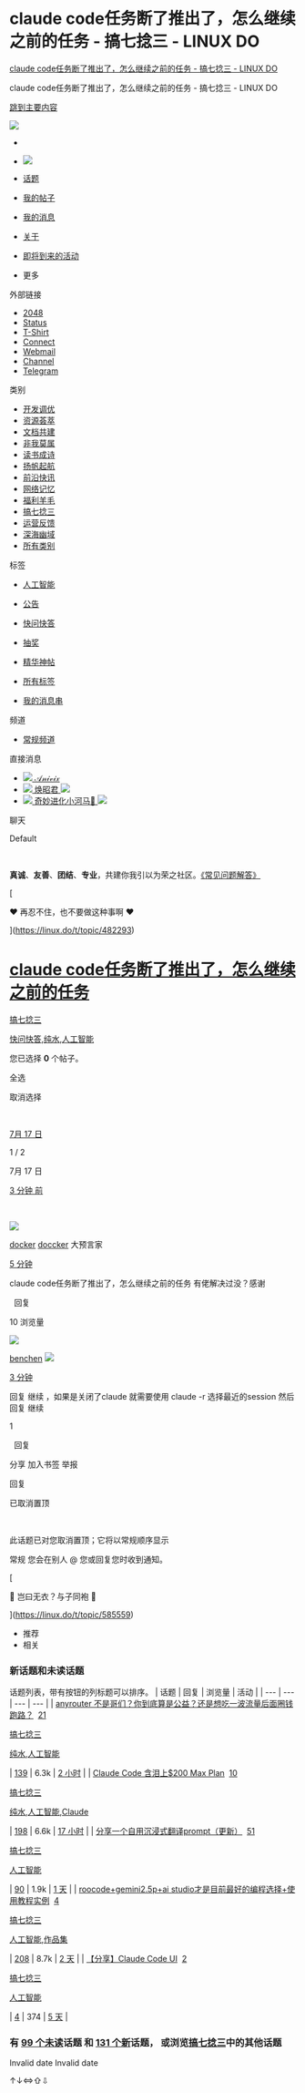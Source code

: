# claude code任务断了推出了，怎么继续之前的任务 - 搞七捻三 - LINUX DO
[claude code任务断了推出了，怎么继续之前的任务 - 搞七捻三 - LINUX DO](https://linux.do/t/topic/794363) 

  claude code任务断了推出了，怎么继续之前的任务 - 搞七捻三 - LINUX DO                                           

[跳到主要内容](#main-container)

 [![](https://linux.do/uploads/default/original/3X/b/4/b4fa45d8b03df61f5d011e173c0adf8497028b16.png)](/) 

*   ​

*    ![](https://linux.do/letter_avatar/niyan2025/96/5_d44a9b381edc88181525e3c8350177ca.png) 

*   [话题](/latest "所有话题")
*   [我的帖子](/u/niyan2025/activity/drafts "我的未发布草稿")
*   [我的消息](/u/niyan2025/messages "我的个人信息")
*   [关于](/about "关于此网站的更多详细信息")
*   [即将到来的活动](/upcoming-events "即将到来的活动")
*   更多

外部链接

*   [2048](https://2048.linux.do)
*   [Status](https://status.linux.do)
*   [T-Shirt](https://shanwaiyoushan.taobao.com)
*   [Connect](https://connect.linux.do)
*   [Webmail](https://webmail.linux.do)
*   [Channel](https://t.me/linux_do_channel)
*   [Telegram](https://t.me/ja_netfilter_group)

类别

*   [开发调优](/c/develop/4 "此版块包含开发、测试、调试、部署、优化、安全等方面的内容")
*   [资源荟萃](/c/resource/14 "包括软件分享、开源仓库、视频课程、书籍等分享")
*   [文档共建](/c/wiki/42 "佬友化身翰林学士，一起来编书了。")
*   [非我莫属](/c/job/27 "学成文武艺，货与帝王家。招聘/求职分类，只能发此类信息。")
*   [读书成诗](/c/reading/32 "跟着佬友们一起在论坛读完一本书是什么体验？")
*   [扬帆起航](/c/startup/46 "扬帆起航，目标是星辰大海！")
*   [前沿快讯](/c/news/34 "前沿快讯，不出门能知天下事。")
*   [网络记忆](/c/feeds/92 "网络是有记忆的，确信！")
*   [福利羊毛](/c/welfare/36 "正经人谁花那个钱啊～ 此版块供羊毛、抽奖等福利使用。")
*   [搞七捻三](/c/gossip/11 "闲聊吹水的板块。不得讨论政治、色情等违规内容。")
*   [运营反馈](/c/feedback/2 "有关此站点、其组织、运作方式以及如何改进的讨论。")
*   [深海幽域](/c/muted/45 "冰山下的深海。帖子不会上信息流、不会被论坛搜索。")
*   [所有类别](/categories)

标签

*   [人工智能](/tag/%E4%BA%BA%E5%B7%A5%E6%99%BA%E8%83%BD)
*   [公告](/tag/%E5%85%AC%E5%91%8A)
*   [快问快答](/tag/%E5%BF%AB%E9%97%AE%E5%BF%AB%E7%AD%94)
*   [抽奖](/tag/%E6%8A%BD%E5%A5%96)
*   [精华神帖](/tag/%E7%B2%BE%E5%8D%8E%E7%A5%9E%E5%B8%96)
*   [所有标签](/tags)

*   [我的消息串](/chat/threads "我的消息串")

频道

*   [常规频道](/chat/c/general/2 "🈲 禁止在聊天频道里发送 打卡 等无意义信息，被举报会喜提 禁言1小时 。")

直接消息

*    [![](https://linux.do/user_avatar/linux.do/xronus/48/130867_2.png)  𝒜𝓃𝒾𝓋𝒾𝓍](/chat/c/%F0%9D%92%9C%F0%9D%93%83%F0%9D%92%BE%F0%9D%93%8B%F0%9D%92%BE%F0%9D%93%8D/32458 "与 𝒜𝓃𝒾𝓋𝒾𝓍 聊天") 
*    [![](https://linux.do/user_avatar/linux.do/huan/48/293194_2.png)  焕昭君   ![](https://linux.do/images/emoji/twemoji/shortcake.png?v=14)](/chat/c/%E7%84%95%E6%98%AD%E5%90%9B/43057 "与 焕昭君 聊天") 
*    [![](https://linux.do/user_avatar/linux.do/wenjuhe/48/672301_2.png)  奇妙进化小河马🦛   ![](https://linux.do/images/emoji/twemoji/hippopotamus.png?v=14)](/chat/c/%E5%A5%87%E5%A6%99%E8%BF%9B%E5%8C%96%E5%B0%8F%E6%B2%B3%E9%A9%AC%F0%9F%A6%9B/45968 "与 奇妙进化小河马🦛 聊天") 

聊天

Default

​ ​ ​

**真诚**、**友善**、**团结**、**专业**，共建你我引以为荣之社区。[《常见问题解答》](/faq)

[

❤️ 再忍不住，也不要做这种事啊 ❤️

](https://linux.do/t/topic/482293)

[claude code任务断了推出了，怎么继续之前的任务](/t/topic/794363)
===============================================

[搞七捻三](/c/gossip/11)

[快问快答](/tag/快问快答),[纯水](/tag/纯水),[人工智能](/tag/人工智能)

您已选择 **0** 个帖子。

全选

取消选择

​

[7月 17 日](/t/topic/794363/1 "跳到第一个帖子")

1 / 2

7月 17 日

[3 分钟 前](/t/topic/794363/2)

​

 [![](https://linux.do/letter_avatar/doccker/96/5_d44a9b381edc88181525e3c8350177ca.png)](/u/doccker) 

[docker](/u/doccker) [doccker](/u/doccker) 大预言家

[5 分钟](/t/topic/794363?u=niyan2025 "发布日期")

claude code任务断了推出了，怎么继续之前的任务 有佬解决过没？感谢

  

​ ​ 回复

10 浏览量

 [![](https://linux.do/user_avatar/linux.do/benchen/96/330547_2.png)](/u/benchen) 

[benchen](/u/benchen)  ![](https://linux.do/uploads/default/original/3X/6/4/644937964bfb3b7ff9519a8c789fba156bc51493.png?v=14)       

[3 分钟](/t/topic/794363/2?u=niyan2025 "发布日期")

回复 继续 ，如果是关闭了claude 就需要使用 claude -r 选择最近的session 然后回复 继续

  

1

​ ​ 回复

分享 加入书签 举报

回复

已取消置顶

​

此话题已对您取消置顶；它将以常规顺序显示

常规 您会在别人 @ 您或回复您时收到通知。

  

[

👕 岂曰无衣？与子同袍 👕️

](https://linux.do/t/topic/585559)

*   推荐
*   相关

### 新话题和未读话题

话题列表，带有按钮的列标题可以排序。
| 话题 | 回复 | 浏览量 | 活动 |
| --- | --- | --- | --- |
| [anyrouter 不是哥们？你到底算是公益？还是想吃一波流量后面圈钱跑路？](/t/topic/772990/140)  [21](/t/topic/772990/140 "您在此话题中有 21 个未读帖子")

[搞七捻三](/c/gossip/11)

[纯水](/tag/纯水),[人工智能](/tag/人工智能)



 | [139](/t/topic/772990/1) | 6.3k | [2 小时](/t/topic/772990/160) |
| [Claude Code 含泪上$200 Max Plan](/t/topic/725350/200)  [10](/t/topic/725350/200 "您在此话题中有 10 个未读帖子")

[搞七捻三](/c/gossip/11)

[纯水](/tag/纯水),[人工智能](/tag/人工智能),[Claude](/tag/claude)



 | [198](/t/topic/725350/1) | 6.6k | [17 小时](/t/topic/725350/209) |
| [分享一个自用沉浸式翻译prompt（更新）](/t/topic/776678/41)  [51](/t/topic/776678/41 "您在此话题中有 51 个未读帖子")

[搞七捻三](/c/gossip/11)

[人工智能](/tag/人工智能)



 | [90](/t/topic/776678/1) | 1.9k | [1 天](/t/topic/776678/91) |
| [roocode+gemini2.5p+ai studio才是目前最好的编程选择+使用教程实例](/t/topic/625028/209)  [4](/t/topic/625028/209 "您在此话题中有 4 个未读帖子")

[搞七捻三](/c/gossip/11)

[人工智能](/tag/人工智能),[作品集](/tag/作品集)



 | [208](/t/topic/625028/1) | 8.7k | [2 天](/t/topic/625028/212) |
| [【分享】Claude Code UI](/t/topic/780899/4)  [2](/t/topic/780899/4 "您在此话题中有 2 个未读帖子")

[搞七捻三](/c/gossip/11)

[人工智能](/tag/人工智能)



 | [4](/t/topic/780899/1) | 374 | [5 天](/t/topic/780899/5) |

### 有 [99 个未读](/unread)话题 和 [131 个新](/new)话题， 或浏览[搞七捻三](/c/gossip/11)中的其他话题

Invalid date Invalid date

↑↓⇔⇧⇩